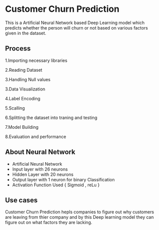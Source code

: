 # Customer Churn Prediction

This is a Artificial Neural Network based Deep Learning model which predicts whether the person will churn or not based on various factors given in the dataset.

## Process

1.Importing necessary libraries

2.Reading Dataset

3.Handling Null values

3.Data Visualization

4.Label Encoding

5.Scalling

6.Splitting the dataset into traning and testing

7.Model Building

8.Evaluation and performance

## About Neural Network 

- Artificial Neural Network
- Input layer with 26 neurons
- Hidden Layer with 20 neurons
- Output layer with 1 neuron for binary Classification
- Activation Function Used { Sigmoid , reLu }

## Use cases

Customer Churn Prediction hepls companies to figure out why customers are leaving from thier company and by this Deep learning model they can figure out on what factors they are lacking.


